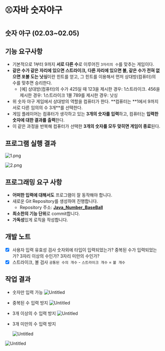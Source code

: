 # ⚾자바 숫자야구

## 숫자 야구 (02.03~02.05)

## 기능 요구사항

- 기본적으로 1부터 9까지 **서로 다른 수**로 이루어진 `3자리의 수`를 맞추는 게임이다.
- **같은 수가 같은 자리에 있으면 스트라이크, 다른 자리에 있으면 볼, 같은 수가 전혀 없으면 포볼 도는 낫싱**이란 힌트를 얻고, 그 힌트를 이용해서 먼저 상대방(컴퓨터)의 수를 맞추면 승리한다.
  - [예] 상대방(컴퓨터)의 수가 425일 때
    123을 제시한 경우: 1스트라이크.
    456을 제시한 경우: 1스트라이크 1몰
    789를 제시한 경우: 낫싱
- 위 숫자 야구 게임에서 상대방의 역할을 컴퓨터가 한다. **컴퓨터는 **1에서 9까지 서로 다른 임의의 수 3개\*\*를 선택한다.
- 게임 플레이어는 컴퓨터가 생각하고 있는 **3개의 숫자를 입력**하고, 컴퓨터는 **입력한 숫자에 대한 결과를 출력**한다.
- 이 같은 과정을 반복해 컴퓨터가 선택한 **3개의 숫자를 모두 맞히면 게임이 종료**된다.

## 프로그램 실행 결과

![1.png](https://s3-us-west-2.amazonaws.com/secure.notion-static.com/149f1b5c-7a00-41c1-839e-7e53944f3437/1.png)

![2.png](https://s3-us-west-2.amazonaws.com/secure.notion-static.com/4b3d1d40-6e03-4740-b200-a2b049eb4b0c/2.png)

## 프로그래밍 요구 사항

- **어떠한 입력에 대해서도** 프로그램이 잘 동작해야 합니다.
- 새로운 Git Repository를 생성하여 진행합니다.
  - Repository 주소: **[Java_Number_BaseBall](https://github.com/kwb020312/Java_Number_BaseBall)**
- **최소한의 기능 단위**로 commit합니다.
- **가독성**있게 로직을 작성합니다.

## 개발 노트

- [x] 사용자 입력 유효성 검사
      숫자외에 타입이 입력되었는가?
      중복된 수가 입력되었는가?
      3자리 이상의 수인가?
      3자리 미만의 수인가?
- [x] 스트라이크, 볼 검사
      `공통된 수의 개수` - `스트라이크 개수` = `볼 개수`

## 작업 결과

- 숫자만 입력 가능
  ![Untitled](https://s3-us-west-2.amazonaws.com/secure.notion-static.com/1f43eb14-81f9-4d10-93b0-dbd01f94bbfd/Untitled.png)
- 중복된 수 입력 방지
  ![Untitled](https://s3-us-west-2.amazonaws.com/secure.notion-static.com/ceabbd07-ac39-4a6d-90db-8db7c0d01fa0/Untitled.png)
- 3개 이상의 수 입력 방지
  ![Untitled](https://s3-us-west-2.amazonaws.com/secure.notion-static.com/6dd667cd-083b-4e51-b0e9-2c9059a3a157/Untitled.png)
- 3개 미만의 수 입력 방지

  ![Untitled](https://s3-us-west-2.amazonaws.com/secure.notion-static.com/9a7271cb-5a1b-4550-a74d-6f94480a388d/Untitled.png)

![Untitled](https://s3-us-west-2.amazonaws.com/secure.notion-static.com/2582e3f4-491f-4bba-9b97-395ca97a5a03/Untitled.png)
